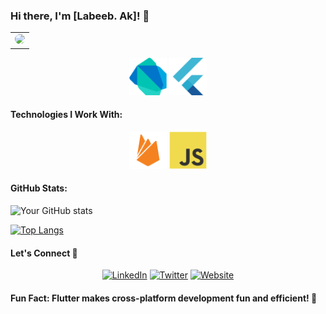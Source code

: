 <!-- Replace with your GitHub username -->

### Hi there, I'm [Labeeb. Ak]! 👋
<table>
  <tr>
    <td>
      <!-- Replace with your GitHub username -->
      <img src="https://relevant.software/wp-content/uploads/flutter-e1625644676239.png" width="100%" style="border-radius: 8px;">
    </td>
  </tr>
</table>

<p align="center">
  <img src="https://raw.githubusercontent.com/devicons/devicon/master/icons/dart/dart-original.svg" alt="Dart" width="60" height="60" />
  <img src="https://raw.githubusercontent.com/devicons/devicon/master/icons/flutter/flutter-original.svg" alt="Flutter" width="60" height="60" />
</p>


#### Technologies I Work With:

<p align="center">
  <img src="https://raw.githubusercontent.com/devicons/devicon/master/icons/firebase/firebase-plain.svg" alt="Firebase" width="60" height="60" />
  <img src="https://raw.githubusercontent.com/devicons/devicon/master/icons/javascript/javascript-original.svg" alt="JavaScript" width="60" height="60" />
  <!-- Add other relevant technologies here -->
</p>

#### GitHub Stats:

![Your GitHub stats](https://github-readme-stats.vercel.app/api?username=labeeb77&show_icons=true&theme=radical)

[![Top Langs](https://github-readme-stats.vercel.app/api/top-langs/?username=labeeb77&layout=compact)](https://github.com/anuraghazra/github-readme-stats)

#### Let's Connect 🚀

<p align="center">
  <a href="YOUR_LINKEDIN_PROFILE_LINK"><img src="https://img.shields.io/badge/LinkedIn-Connect-blue" alt="LinkedIn"></a>
  <a href="YOUR_TWITTER_PROFILE_LINK"><img src="https://img.shields.io/badge/Twitter-Follow-1da1f2" alt="Twitter"></a>
  <a href="YOUR_PERSONAL_WEBSITE_LINK"><img src="https://img.shields.io/badge/Website-Visit-brightgreen" alt="Website"></a>
</p>

#### Fun Fact: Flutter makes cross-platform development fun and efficient! 🚀

<!-- Feel free to add more sections, links, or decorations as per your preferences. -->
